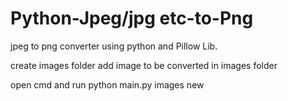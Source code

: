 # Python-Jpeg/jpg etc-to-Png
jpeg to png converter using python and Pillow Lib.

create images folder
add image to be converted in images folder

open cmd and run
python main.py images new 
